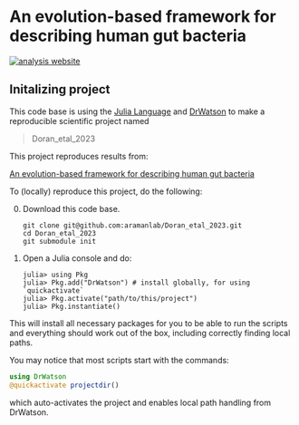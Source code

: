 # An evolution-based framework for describing human gut bacteria

[![analysis website](https://img.shields.io/badge/analysis-website-blue.svg)](https://aramanlab.github.io/Doran_etal_2023/)

## Initalizing project

This code base is using the [Julia Language](https://julialang.org/) and
[DrWatson](https://juliadynamics.github.io/DrWatson.jl/stable/)
to make a reproducible scientific project named
> Doran_etal_2023

This project reproduces results from:

[An evolution-based framework for describing human gut bacteria
](https://www.biorxiv.org/content/10.1101/2023.12.04.569969v1)

To (locally) reproduce this project, do the following:

0. Download this code base.
   ```
   git clone git@github.com:aramanlab/Doran_etal_2023.git
   cd Doran_etal_2023
   git submodule init
   ```
1. Open a Julia console and do:
   ```
   julia> using Pkg
   julia> Pkg.add("DrWatson") # install globally, for using `quickactivate`
   julia> Pkg.activate("path/to/this/project")
   julia> Pkg.instantiate()
   ```

This will install all necessary packages for you to be able to run the scripts and
everything should work out of the box, including correctly finding local paths.

You may notice that most scripts start with the commands:
```julia
using DrWatson
@quickactivate projectdir()
```
which auto-activates the project and enables local path handling from DrWatson.

